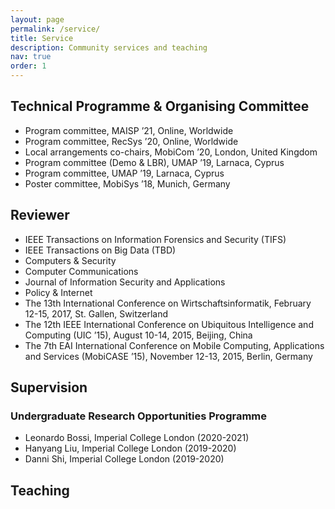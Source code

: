 ```yaml
---
layout: page
permalink: /service/
title: Service
description: Community services and teaching
nav: true
order: 1
---
```


<h2>Technical Programme & Organising Committee</h2>
<ul>
	<li>Program committee, MAISP ’21, Online, Worldwide</li>
	<li>Program committee, RecSys ’20, Online, Worldwide</li>
	<li>Local arrangements co-chairs, MobiCom ’20, London, United Kingdom</li>
	<li>Program committee (Demo & LBR), UMAP ’19, Larnaca, Cyprus</li>
	<li>Program committee, UMAP ’19, Larnaca, Cyprus</li>
	<li>Poster committee, MobiSys ’18, Munich, Germany</li>
</ul>
<h2>Reviewer</h2>
<ul>
<li>IEEE Transactions on Information Forensics and Security (TIFS)</li>
<li>IEEE Transactions on Big Data (TBD)</li> 
<li>Computers & Security</li>
<li>Computer Communications</li>
<li>Journal of Information Security and Applications</li>
<li>Policy & Internet</li>
<li>The 13th International Conference on Wirtschaftsinformatik, February 12-15, 2017, St. Gallen, Switzerland</li>
<li>The 12th IEEE International Conference on Ubiquitous Intelligence and Computing (UIC ’15), August 10-14, 2015, Beijing, China</li>
<li>The 7th EAI International Conference on Mobile Computing, Applications and Services (MobiCASE ’15), November 12-13, 2015, Berlin, Germany</li>
</ul>

<h2>Supervision</h2>
<h3>Undergraduate Research Opportunities Programme</h3>
<ul>
<li>Leonardo Bossi, Imperial College London (2020-2021)</li>
<li>Hanyang Liu, Imperial College London (2019-2020)</li>
<li>Danni Shi, Imperial College London (2019-2020)</li>
</ul>

<h2>Teaching</h2>
